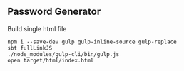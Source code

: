 ## Password Generator

Build single html file

```
npm i --save-dev gulp gulp-inline-source gulp-replace
sbt fullLinkJS
./node_modules/gulp-cli/bin/gulp.js
open target/html/index.html
```
